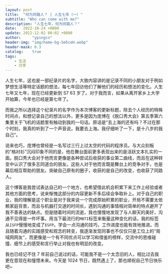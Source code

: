 ```yaml
---
layout: post
title:  "何为同路人？ | 人生七年（一）"
subtitle: "Who can come with me?"
description: "人生七年，何为同路人？"
date:   2022-10-24 +0800
update: 2022-12-02 00:02 +0800
author:     "ypingcn"
header-img: "img/home-bg-Sm5ceH.webp"
header-mask: 0.3
catalog:    true
tags:
    - 生活
    - 分享
---
```


人生七年，这也是一部纪录片的名字，大致内容讲的是记录不同的小朋友对于例如梦想生活等特定话题的想法，每七年回访他们了解他们的经历和想法的变化。人生七年又七年，现在已经更新到 S7 63 岁了。对于我而言，如果从离开家乡上大学开始算，今年也已经是第七年了。

而我之所以选择这个纪录片的名字作为本次博客的更新标题，除去个人经历的特殊时间点，和想记录自己的想法以外，更多是因为庞博在《脱口秀大会》第五季第六集里关于飞机的话题里有触动到我的一句话。原话是“去上海的还有吗？不过在那个时刻，我真的听到了一个声音说，我要去上海。我仔细听了一下，是十八岁的我自己”。

说来也巧，庞博也曾经是一名写过三行上过太空的代码的程序员。与大众刻板的“格衬衫”沉闷印象不同的是，他在舞台面前更多表现出来的是活跃文本扎实的一面。脱口秀大会对于他而言更像是各种尝试后收获的事业第二曲线，而且在这种转变中认识了很多志同道合的朋友。这些人对于他而言既是舞台上的竞争对手，也是幕后相互帮助的朋友。突破自己原有的圈子，收获的是自己的改变，也收获了同路人。

这个博客是我尝试表达自己的一个地方，也希望借此机会积累下来工作上经验或者其他方面的思考，说来惭愧这部分的内容更新不多后续会争取补上。对于自己的职业，我的理解是这个职业是对于我来说一个完成原始积累的职业，开局不需要太依赖家庭背景，而且与机器打交道的时间长，遇到沟通的事情相对简单的特点避开了我不善表达的缺点。但是随着时间的流逝，我也慢慢地发现了与人聊天的美好，沟通不见得是一件坏事。用当下最流行的``` MBTI ```标签来衡量这种变化的话，我的标签从``` ISFP ```慢慢地变成了``` ESFP ```。学会一点沟通的技巧，工作进度也能有效地推进。而且随着沟通的实践感受和观念的转变，我逐渐发现同事也不仅仅只是工位上的“局域网网友”，而更像是一个有不同优点可以学习和借鉴的榜样，交流中的思维碰撞、细节上的感受和言行举止对我也有明显的改变。

我也已经记不住 7 年前自己说过的话，可能我不是一个太念旧的人，相比过去我更在意现在和憧憬未来。今天是 1024 节日，既然遇上了，那也顺祝自己节日快乐吧~
